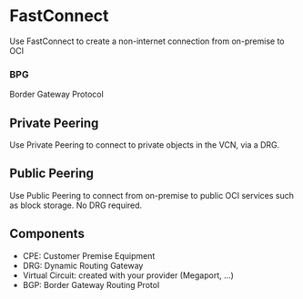 # FastConnect

Use FastConnect to create a non-internet connection from on-premise to OCI

### BPG

Border Gateway Protocol

## Private Peering

Use Private Peering to connect to private objects in the VCN, via a DRG.

## Public Peering

Use Public Peering to connect from on-premise to public OCI services such as block storage.  No DRG required.


## Components

- CPE: Customer Premise Equipment
- DRG: Dynamic Routing Gateway
- Virtual Circuit: created with your provider (Megaport, ...)
- BGP: Border Gateway Routing Protol
